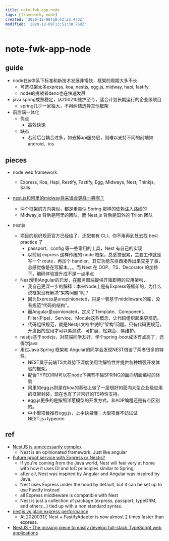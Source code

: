 ```yaml
---
title: note-fwk-app-node
tags: [framework, node]
created: '2020-12-08T18:43:22.473Z'
modified: '2020-12-09T13:51:38.769Z'
---
```


# note-fwk-app-node

## guide

- node在js体系下标准和新技术发展非常快，框架的周期大多不长
  - 可选框架太多express, koa, nestjs, egg.js, midway, hapi, fastify
  - node的挑战者deno也在快速发展
- java spring成熟稳定，从200210维护至今，适合计划长期运行的企业级项目
  - spring几乎一家独大，不用纠结选择其他框架
- 前后端一体化
  - 优点
    - 高效快速
  - 缺点
    - 若前后台耦合过多，如去掉api服务层，则难以支持不同的前端如android、ios

## pieces

- node web framework
  - Express, Koa, Hapi, Restify, Fastify, Egg, Midways, Nest, Thinkjs, Sails

- [nest.js和阿里的midway将来谁会更胜一筹呢？](https://www.zhihu.com/question/329910651/answers/updated)
  - 两个框架的方向类似，都是走类似 Spring 那样的依赖注入路线的
  - Midway.js 背后是阿里的团队，而 Nest.js 背后是国外的 Trilon 团队

- nestjs
  - 项目的组织规范官方已经给了，还配套有 CLI，你不用再到处去找 best practice 了
    - passport、config 等一些常用的工具，Nest 有自己的实现
    - 以前用 express 这样传统的 node 框架，总感觉很累，主要工作就是写一个 route，再加个 handler，其它功能东拼西凑弄出来交差了事，总感觉像是在写脚本。。。而 Nest 在 OOP、TS、Decorator 的加持下，编码体验提升成不是一点半点
  - Nest受到Angular的启发，在服务器端提供开箱即用的应用架构，
    - 我自己更深一步的解释：本来Node上是有Express等框架的，为什么说框架没有解决“架构问题”呢？
    - 因为Express是unopinionated，只是一套基于middleware的库，没有规范“代码的结构”。
    - 而Angular是opinionated，定义了Template、Component、Filter(Pipe)、Service、Module这些概念，让代码组织起来更规范。
    - 代码组织规范，就是Nestjs文档中说的“架构”问题。只有代码更规范，开发出的应用才可以易测试、可扩展、松耦合、易维护。
  - nestjs基于nodejs，对前端同学友好，学个spring-boot成本有点高了，还得学java
  - 用过Java Spring 框架和 Angular的同学会发现NEST借鉴了两者很多的特性。
    - NEST属于前端TS大趋势下深度使用注解特性并提供各种增强开发体验的框架。
    - 配合TYPEORM可以在node下拥有不输SPRING的面向切面编程的体验
    - 阿里的egg.js则是在koa的基础上做了一层很好的面向大型企业级应用的框架封装，现在也有了非常好的TS特性支持。
    - egg.js更多的是按照洋葱模型的开发方式，和AOP编程还是有点区别的。
    - 中小型项目推荐egg.js，上手快易懂；大型项目不妨试试NEST.js+typeorm

## ref

- [NestJS is unnecessarily complex](https://www.reddit.com/r/node/comments/bmfvf6/nestjs_is_unnecessarily_complex/)
  - Nest is an opinionated framework, Just like angular
- [Future proof service with Express or Nestjs?](https://www.reddit.com/r/node/comments/cejxyn/future_proof_service_with_express_or_nestjs/)
  - If you're coming from the Java world, Nest will feel very at home with how it uses DI and IoC principles similar to Spring; 
  - after all, Nest was inspired by Angular and Angular was inspired by Java. 
  - Nest uses Express under the hood by default, but it can be set up to use Fastify instead 
  - all Express middleware is compatible with Nest 
  - Nest is just a collection of package (express, passport, typeORM, and others...) tied up with a non standard syntax.
- [nestjs vs plain express performance](https://stackoverflow.com/questions/47733390/nestjs-vs-plain-express-performance)
  - At 20200317, Nest + FastifyAdapter is now almost 2 times faster than express.
- [NestJS - The missing piece to easily develop full-stack TypeScript web applications](https://dev.to/mokkapps/nestjs-the-missing-piece-to-easily-develop-full-stack-typescript-web-applications-34ga)
